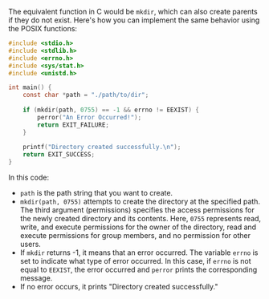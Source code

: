 The equivalent function in C would be `mkdir`, which can also create parents if they do not exist. Here's how you can implement the same behavior using the POSIX functions:

```c
#include <stdio.h>
#include <stdlib.h>
#include <errno.h>
#include <sys/stat.h>
#include <unistd.h>

int main() {
    const char *path = "./path/to/dir";
    
    if (mkdir(path, 0755) == -1 && errno != EEXIST) {
        perror("An Error Occurred!");
        return EXIT_FAILURE;
    }
    
    printf("Directory created successfully.\n");
    return EXIT_SUCCESS;
}
```

In this code:
- `path` is the path string that you want to create.
- `mkdir(path, 0755)` attempts to create the directory at the specified path. The third argument (permissions) specifies the access permissions for the newly created directory and its contents. Here, `0755` represents read, write, and execute permissions for the owner of the directory, read and execute permissions for group members, and no permission for other users.
- If `mkdir` returns -1, it means that an error occurred. The variable `errno` is set to indicate what type of error occurred. In this case, if `errno` is not equal to `EEXIST`, the error occurred and `perror` prints the corresponding message.
- If no error occurs, it prints "Directory created successfully."

